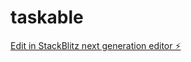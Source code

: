 # taskable

[Edit in StackBlitz next generation editor ⚡️](https://stackblitz.com/~/github.com/JoeMama-BOT-lol/taskable)